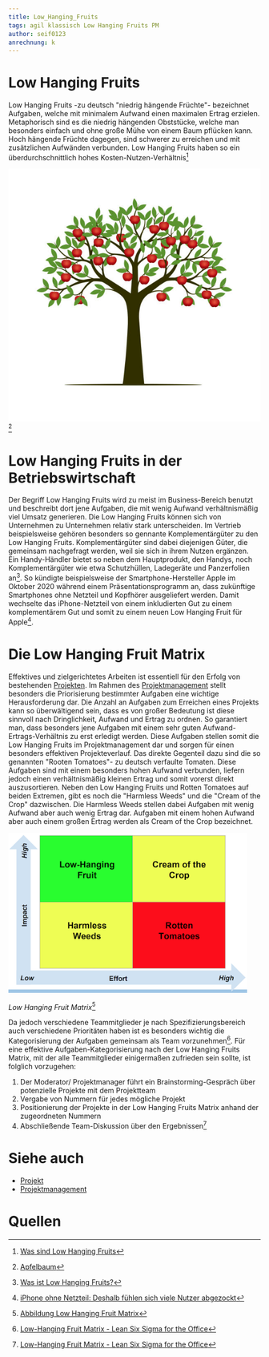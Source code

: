 ```yaml
---
title: Low_Hanging_Fruits
tags: agil klassisch Low Hanging Fruits PM
author: seif0123
anrechnung: k 
---
```






# Low Hanging Fruits

Low Hanging Fruits -zu deutsch "niedrig hängende Früchte"- bezeichnet Aufgaben, welche mit minimalem Aufwand einen maximalen Ertrag erzielen. Metaphorisch sind es die niedrig hängenden Obststücke, welche man besonders einfach und ohne große Mühe von einem Baum pflücken kann. Hoch hängende Früchte dagegen, sind schwerer zu erreichen und mit zusätzlichen Aufwänden verbunden. Low Hanging Fruits haben so ein überdurchschnittlich hohes Kosten-Nutzen-Verhältnis[^1] 

![Baum mit low hanging fruits](Low_Hanging_Fruits/istockphoto-981592510-612x612.jpg)[^5]

# Low Hanging Fruits in der Betriebswirtschaft

Der Begriff Low Hanging Fruits wird zu meist im Business-Bereich benutzt und beschreibt dort jene Aufgaben, die mit wenig Aufwand verhältnismäßig viel Umsatz generieren. Die Low Hanging Fruits können sich von Unternehmen zu Unternehmen relativ stark unterscheiden. Im Vertrieb beispielsweise gehören besonders so gennante Komplementärgüter zu den Low Hanging Fruits. Komplementärgüter sind dabei diejenigen Güter, die gemeinsam nachgefragt werden, weil sie sich in ihrem Nutzen ergänzen. Ein Handy-Händler bietet so neben dem Hauptprodukt, den Handys, noch Komplementärgüter wie etwa Schutzhüllen, Ladegeräte und Panzerfolien an[^2]. So kündigte beispielsweise der Smartphone-Hersteller Apple im Oktober 2020 während einem Präsentationsprogramm an, dass zukünftige Smartphones ohne Netzteil und Kopfhörer ausgeliefert werden. Damit wechselte das iPhone-Netzteil von einem inkludierten Gut zu einem komplementärem Gut und somit zu einem neuen Low Hanging Fruit für Apple[^3].

# Die Low Hanging Fruit Matrix

Effektives und zielgerichtetes Arbeiten ist essentiell für den Erfolg von bestehenden [Projekten](https://github.com/jonaskarg187/ManagingProjectsSuccessfully.github.io/blob/main/kb/Projekt.md). Im Rahmen des [Projektmanagement](https://github.com/FCN478/ManagingProjectsSuccessfully.github.io/blob/main/kb/Projektmanagement.md) stellt besonders die Priorisierung bestimmter Aufgaben eine wichtige Herausforderung dar. Die Anzahl an Aufgaben zum Erreichen eines Projekts kann so überwältigend sein, dass es von großer Bedeutung ist diese sinnvoll nach Dringlichkeit, Aufwand und Ertrag zu ordnen. So garantiert man, dass besonders jene Aufgaben mit einem sehr guten Aufwand-Ertrags-Verhältnis zu erst erledigt werden. Diese Aufgaben stellen somit die Low Hanging Fruits im Projektmanagement dar und sorgen für einen besonders effektiven Projekteverlauf. Das direkte Gegenteil dazu sind die so genannten "Rooten Tomatoes"- zu deutsch verfaulte Tomaten. Diese Aufgaben sind mit einem besonders hohen Aufwand verbunden, liefern jedoch einen verhältnismäßig kleinen Ertrag und somit vorerst direkt auszusortieren. Neben den Low Hanging Fruits und Rotten Tomatoes auf beiden Extremen, gibt es noch die "Harmless Weeds" und die "Cream of the Crop" dazwischen.
Die Harmless Weeds stellen dabei Aufgaben mit wenig Aufwand aber auch wenig Ertrag dar. Aufgaben mit einem hohen Aufwand aber auch einem großen Ertrag werden als Cream of the Crop bezeichnet. 

![Low Hanging Fruit Matrix](Low_Hanging_Fruits/neuMSP.png)

*Low Hanging Fruit Matrix*[^6]



Da jedoch verschiedene Teammitglieder je nach Spezifizierungsbereich auch verschiedene Prioritäten haben ist es besonders wichtig die Kategorisierung der Aufgaben gemeinsam als Team vorzunehmen[^4]. Für eine effektive Aufgaben-Kategorisierung nach der Low Hanging Fruits Matrix, mit der alle Teammitglieder einigermaßen zufrieden sein sollte, ist folglich vorzugehen: 

1. Der Moderator/ Projektmanager führt ein Brainstorming-Gespräch über potenzielle Projekte mit dem Projektteam
2. Vergabe von Nummern für jedes mögliche Projekt 
3. Positionierung der Projekte in der Low Hanging Fruits Matrix anhand der zugeordneten Nummern
4. Abschließende Team-Diskussion über den Ergebnissen[^4]

# Siehe auch

* [Projekt](https://github.com/jonaskarg187/ManagingProjectsSuccessfully.github.io/blob/main/kb/Projekt.md)
* [Projektmanagement](https://github.com/FCN478/ManagingProjectsSuccessfully.github.io/blob/main/kb/Projektmanagement.md)


# Quellen

[^1]: [Was sind Low Hanging Fruits](https://www.advidera.com/glossar/low-hanging-fruits/)
[^2]: [Was ist Low Hanging Fruits?](https://www.onlinesolutionsgroup.de/blog/glossar/l/low-hanging-fruits/)
[^3]: [iPhone ohne Netzteil: Deshalb fühlen sich viele Nutzer abgezockt](https://www.maclife.de/news/iphone-ohne-netzteil-deshalb-fuehlen-sich-viele-nutzer-abgezockt-mac-life-100117824.html)
[^4]: [Low-Hanging Fruit Matrix - Lean Six Sigma for the Office](https://theleansixsigmaoffice.com/2017/03/18/low-hanging-fruit-matrix/)
[^5]: [Apfelbaum](https://www.istockphoto.com/de/grafiken/apfelbaum)
[^6]: [Abbildung Low Hanging Fruit Matrix](https://www.einstein1.net/low-hanging-fruits/)
